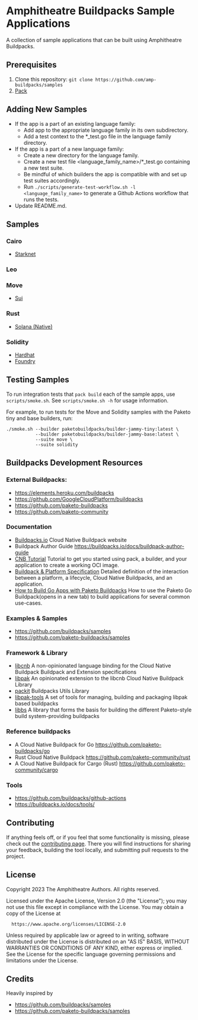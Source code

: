 # Amphitheatre Buildpacks Sample Applications

A collection of sample applications that can be built using Amphitheatre Buildpacks.

## Prerequisites

1. Clone this repository: `git clone https://github.com/amp-buildpacks/samples`
1. [Pack](https://buildpacks.io/docs/install-pack/)

## Adding New Samples

* If the app is a part of an existing language family:
  * Add app to the appropriate language family in its own subdirectory.
  * Add a test context to the *_test.go file in the language family directory.
* If the app is a part of a new language family:
  * Create a new directory for the language family.
  * Create a new test file <language_family_name>/*_test.go containing a new
    test suite.
  * Be mindful of which builders the app is compatible with and set up test
    suites accordingly.
  * Run `./scripts/generate-test-workflow.sh -l <language_family_name>` to
    generate a Github Actions workflow that runs the tests.
* Update README.md.

## Samples

### Cairo

- [Starknet](/cairo/starknet)

### Leo

### Move

- [Sui](/move/sui)

### Rust

- [Solana (Native)](/rust/solana)

### Solidity

- [Hardhat](/solidity/hardhat)
- [Foundry](/solidity/foundry)

## Testing Samples

To run integration tests that `pack build` each of the sample apps, use
`scripts/smoke.sh`. See `scripts/smoke.sh -h` for usage information.

For example, to run tests for the Move and Solidity samples with the Paketo tiny
and base builders, run:
```
./smoke.sh --builder paketobuildpacks/builder-jammy-tiny:latest \
           --builder paketobuildpacks/builder-jammy-base:latest \
           --suite move \
           --suite solidity
```

## Buildpacks Development Resources

### External Buildpacks:

- https://elements.heroku.com/buildpacks
- https://github.com/GoogleCloudPlatform/buildpacks
- https://github.com/paketo-buildpacks
- https://github.com/paketo-community

### Documentation

- [Buildpacks.io](https://buildpacks.io/) Cloud Native Buildpack website
- Buildpack Author Guide https://buildpacks.io/docs/buildpack-author-guide
- [CNB Tutorial](https://buildpacks.io/docs/app-journey/) Tutorial to get you
  started using pack, a builder, and your application to create a working OCI
  image.
- [Buildpack & Platform Specification](https://github.com/buildpacks/spec)
  Detailed definition of the interaction between a platform, a lifecycle, Cloud
  Native Buildpacks, and an application.
- [How to Build Go Apps with Paketo
  Buildpacks](https://paketo.io/docs/howto/go/) How to use the Paketo Go
  Buildpack(opens in a new tab) to build applications for several common
  use-cases.

### Examples & Samples

- https://github.com/buildpacks/samples
- https://github.com/paketo-buildpacks/samples


### Framework & Library

- [libcnb](https://github.com/buildpacks/libcnb) A non-opinionated language
  binding for the Cloud Native Buildpack Buildpack and Extension specifications
- [libpak](https://github.com/paketo-buildpacks/libpak) An opinionated extension
  to the libcnb Cloud Native Buildpack Library
- [packit](https://github.com/paketo-buildpacks/packit) Buildpacks Utils Library
- [libpak-tools](https://github.com/paketo-buildpacks/libpak-tools) A set of
  tools for managing, building and packaging libpak based buildpacks
- [libbs](https://github.com/paketo-buildpacks/libbs) A library that forms the
  basis for building the different Paketo-style build system-providing
  buildpacks

### Reference buildpacks

- A Cloud Native Buildpack for Go https://github.com/paketo-buildpacks/go
- Rust Cloud Native Buildpack https://github.com/paketo-community/rust
- A Cloud Native Buildpack for Cargo (Rust) https://github.com/paketo-community/cargo

### Tools

- https://github.com/buildpacks/github-actions
- https://buildpacks.io/docs/tools/

## Contributing

If anything feels off, or if you feel that some functionality is missing, please
check out the [contributing
page](https://docs.amphitheatre.app/contributing/). There you will find
instructions for sharing your feedback, building the tool locally, and
submitting pull requests to the project.

## License

Copyright 2023 The Amphitheatre Authors. All rights reserved.

Licensed under the Apache License, Version 2.0 (the "License");
you may not use this file except in compliance with the License.
You may obtain a copy of the License at

      https://www.apache.org/licenses/LICENSE-2.0

Unless required by applicable law or agreed to in writing, software
distributed under the License is distributed on an "AS IS" BASIS,
WITHOUT WARRANTIES OR CONDITIONS OF ANY KIND, either express or implied.
See the License for the specific language governing permissions and
limitations under the License.

## Credits

Heavily inspired by

- https://github.com/buildpacks/samples
- https://github.com/paketo-buildpacks/samples
